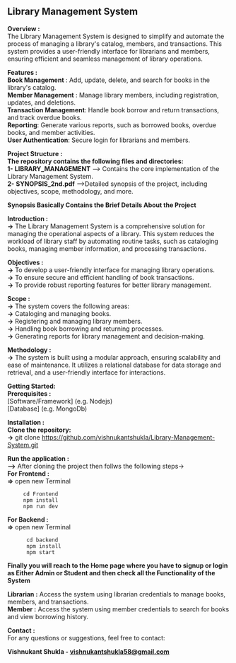 ## **Library Management System**  


**Overview :**  
The Library Management System is designed to simplify and automate the process of managing a library's catalog, members, and transactions. This system provides a user-friendly interface for librarians and members, ensuring efficient and seamless management of library operations.  

**Features :**  
  **Book Management** : Add, update, delete, and search for books in the library's catalog.  
  **Member Management** : Manage library members, including registration, updates, and deletions.  
  **Transaction Management**: Handle book borrow and return transactions, and track overdue books.  
  **Reporting**: Generate various reports, such as borrowed books, overdue books, and member activities.  
  **User Authentication**: Secure login for librarians and members.  

**Project Structure :**  
  **The repository contains the following files and directories:**  
    **1-** **LIBRARY_MANAGEMENT**  --> Contains the core implementation of the Library Management System.  
    **2-** **SYNOPSIS_2nd.pdf** -->Detailed synopsis of the project, including objectives, scope, methodology, and more.  

    
**Synopsis Basically Contains the Brief Details About the Project**

  **Introduction :**    
      **->** The Library Management System is a comprehensive solution for managing the operational aspects of a library. This system reduces the workload of library staff by automating routine tasks, such as 
        cataloging books, managing member information, and processing transactions.  

  **Objectives :**    
    **->** To develop a user-friendly interface for managing library operations.  
    **->** To ensure secure and efficient handling of book transactions.  
    **->** To provide robust reporting features for better library management.  


  **Scope :**  
    **->** The system covers the following areas:  
    **->** Cataloging and managing books.  
    **->** Registering and managing library members.  
    **->** Handling book borrowing and returning processes.  
    **->** Generating reports for library management and decision-making.  


  **Methodology :**  
    **->** The system is built using a modular approach, ensuring scalability and ease of maintenance. It utilizes a relational database for data storage and retrieval, and a user-friendly interface for interactions.  

  **Getting Started:**     
    **Prerequisites :**      
      [Software/Framework] (e.g. Nodejs)  
      [Database] (e.g. MongoDb)  


  **Installation :**  
    **Clone the repository:**    
      **->** git clone https://github.com/vishnukantshukla/Library-Management-System.git  
  

  **Run the application :**  
    **-->** After cloning the project then follws the following steps->   
   **For Frontend :**  
      **=>** open new Terminal 
      
         cd Frontend  
         npm install  
         npm run dev  
       
   **For Backend :**  
      **=>** open new Terminal  
      
          cd backend    
          npm install  
          npm start       
         
**Finally you will reach to the Home page where you have to signup or login as Either Admin or Student and then check all the Functionality of the System**  
      
**Librarian :** Access the system using librarian credentials to manage books, members, and transactions.  
**Member :** Access the system using member credentials to search for books and view borrowing history.  

**Contact :**  
For any questions or suggestions, feel free to contact:  

**Vishnukant Shukla - vishnukantshukla58@gmail.com**  
